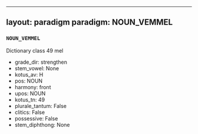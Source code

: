 
---
layout: paradigm
paradigm: NOUN_VEMMEL
---
### ` NOUN_VEMMEL `

Dictionary class 49 mel
* grade_dir: strengthen
* stem_vowel: None
* kotus_av: H
* pos: NOUN
* harmony: front
* upos: NOUN
* kotus_tn: 49
* plurale_tantum: False
* clitics: False
* possessive: False
* stem_diphthong: None

